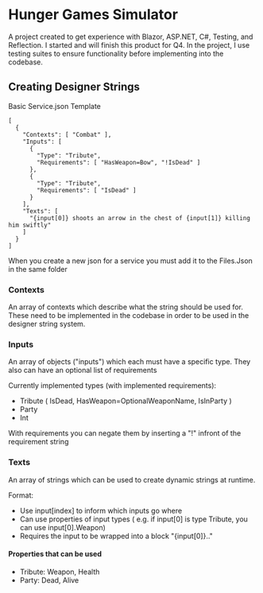 # Hunger Games Simulator

A project created to get experience with Blazor, ASP.NET, C#, Testing, and Reflection. I started and will finish this product for Q4. 
In the project, I use testing suites to ensure functionality before implementing into the codebase.

## Creating Designer Strings

Basic Service.json Template

```
[ 
  {
    "Contexts": [ "Combat" ],
    "Inputs": [
      {
        "Type": "Tribute",
        "Requirements": [ "HasWeapon=Bow", "!IsDead" ]
      },
      {
        "Type": "Tribute",
        "Requirements": [ "IsDead" ]
      }
    ],
    "Texts": [
      "{input[0]} shoots an arrow in the chest of {input[1]} killing him swiftly"
    ]
  }
]
```

When you create a new json for a service you must add it to the Files.Json in the same folder

### Contexts

An array of contexts which describe what the string should be used for. These need to be implemented in the codebase in order to be used in the designer string system.

### Inputs

An array of objects ("inputs") which each must have a specific type. They also can have an optional list of requirements 

Currently implemented types (with implemented requirements):
* Tribute ( IsDead, HasWeapon=OptionalWeaponName, IsInParty )
* Party
* Int

With requirements you can negate them by inserting a "!" infront of the requirement string

### Texts

An array of strings which can be used to create dynamic strings at runtime. 

Format:
* Use input[index] to inform which inputs go where
* Can use properties of input types ( e.g. if input[0] is type Tribute, you can use input[0].Weapon)
* Requires the input to be wrapped into a block "{input[0]}.."

#### Properties that can be used

* Tribute: Weapon, Health
* Party: Dead, Alive
